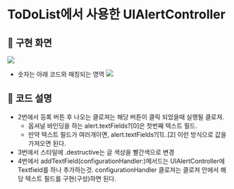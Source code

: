 # ToDoList에서 사용한 UIAlertController

## 🍎 구현 화면
![](https://i.imgur.com/O4xsisH.png)
- 숫자는 아래 코드와 매칭되는 영역
![](https://i.imgur.com/V0Te1j8.png)

## 🍎 코드 설명
- 2번에서 등록 버튼 후 나오는 클로져는 해당 버튼이 클릭 되었을때 실행될 클로져.
    - 옵셔널 바인딩을 하는 alert.textFields?[0]은 첫번째 텍스트 필드.
    - 만약 텍스트 필드가 여러개이면, alert.textFields?[1]..[2] 이런 방식으로 값을 가져오면 된다.
- 3번에서 스타일에 .destructive는 글 색상을 빨간색으로 변경
- 4번에서 addTextField(configurationHandler:)메서드는 UIAlertController에 Textfield를 하나 추가하는것. configurationHandler 클로져는 클로져 안에서 해당 텍스트 필드를 구현(구성)하면 된다.
